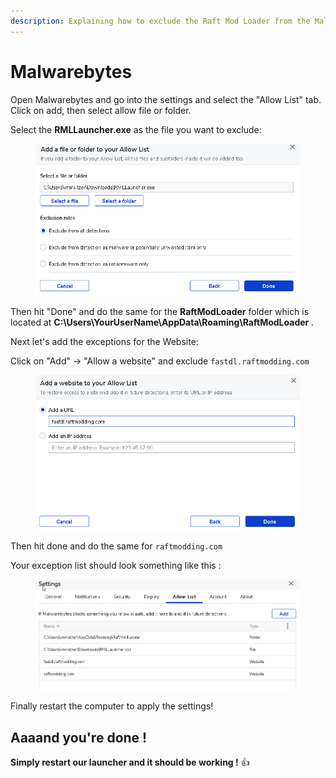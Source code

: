 ```yaml
---
description: Explaining how to exclude the Raft Mod Loader from the Malwarebytes antivirus
---
```


# Malwarebytes

Open Malwarebytes and go into the settings and select the "Allow List" tab. Click on add, then select allow file or folder.

Select the **RMLLauncher.exe** as the file you want to exclude:

<figure><img src="../../../.gitbook/assets/grafik (1) (1).png" alt=""><figcaption></figcaption></figure>

Then hit "Done" and do the same for the **RaftModLoader** folder which is located at **C:\Users\YourUserName\AppData\Roaming\RaftModLoader** .

Next let's add the exceptions for the Website:

Click on "Add" -> "Allow a website" and exclude `fastdl.raftmodding.com`

<figure><img src="../../../.gitbook/assets/grafik (2) (1).png" alt=""><figcaption></figcaption></figure>

Then hit done and do the same for `raftmodding.com`&#x20;

Your exception list should look something like this :&#x20;

<figure><img src="../../../.gitbook/assets/grafik (3) (1).png" alt=""><figcaption></figcaption></figure>

Finally restart the computer to apply the settings!

## Aaaand you're done !

**Simply restart our launcher and it should be working !** :thumbsup:

